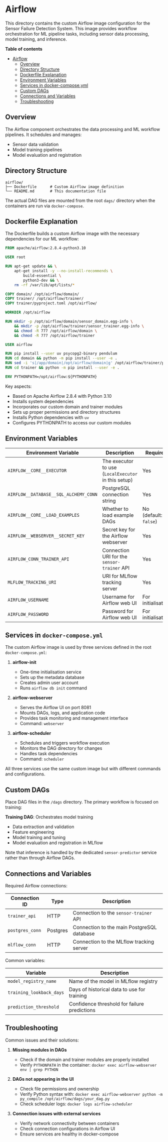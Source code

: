 # Airflow

This directory contains the custom Airflow image configuration for the Sensor Failure Detection System. This image provides workflow orchestration for ML pipeline tasks, including sensor data processing, model training, and inference.

**Table of contents**
- [Airflow](#airflow)
  - [Overview](#overview)
  - [Directory Structure](#directory-structure)
  - [Dockerfile Explanation](#dockerfile-explanation)
  - [Environment Variables](#environment-variables)
  - [Services in docker-compose.yml](#services-in-docker-composeyml)
  - [Custom DAGs](#custom-dags)
  - [Connections and Variables](#connections-and-variables)
  - [Troubleshooting](#troubleshooting)

## Overview

The Airflow component orchestrates the data processing and ML workflow pipelines. It schedules and manages:
- Sensor data validation
- Model training pipelines
- Model evaluation and registration

## Directory Structure

```
airflow/
├── Dockerfile      # Custom Airflow image definition
└── README.md       # This documentation file
```

The actual DAG files are mounted from the root `dags/` directory when the containers are run via `docker-compose`.

## Dockerfile Explanation

The Dockerfile builds a custom Airflow image with the necessary dependencies for our ML workflow:

```dockerfile
FROM apache/airflow:2.8.4-python3.10

USER root

RUN apt-get update && \
    apt-get install -y --no-install-recommends \
        build-essential \
        python3-dev && \
    rm -rf /var/lib/apt/lists/*

COPY domain/ /opt/airflow/domain/
COPY trainer/ /opt/airflow/trainer/
COPY trainer/pyproject.toml /opt/airflow/

WORKDIR /opt/airflow

RUN mkdir -p /opt/airflow/domain/sensor_domain.egg-info \
    && mkdir -p /opt/airflow/trainer/sensor_trainer.egg-info \
    && chmod -R 777 /opt/airflow/domain \
    && chmod -R 777 /opt/airflow/trainer

USER airflow

RUN pip install --user uv psycopg2-binary pendulum
RUN cd domain && python -m pip install --user -e .
RUN sed -i 's|/app/domain|/opt/airflow/domain|g' /opt/airflow/trainer/pyproject.toml
RUN cd trainer && python -m pip install --user -e .

ENV PYTHONPATH=/opt/airflow:${PYTHONPATH}
```

Key aspects:
- Based on Apache Airflow 2.8.4 with Python 3.10
- Installs system dependencies
- Incorporates our custom domain and trainer modules
- Sets up proper permissions and directory structures
- Installs Python dependencies with `uv`
- Configures PYTHONPATH to access our custom modules

## Environment Variables

| Environment Variable | Description | Required |
| -------------------- | ----------- | -------- |
| `AIRFLOW__CORE__EXECUTOR` | The executor to use (`LocalExecutor` in this setup) | Yes |
| `AIRFLOW__DATABASE__SQL_ALCHEMY_CONN` | PostgreSQL connection string | Yes |
| `AIRFLOW__CORE__LOAD_EXAMPLES` | Whether to load example DAGs | No (default: `false`) |
| `AIRFLOW__WEBSERVER__SECRET_KEY` | Secret key for the Airflow webserver | Yes |
| `AIRFLOW_CONN_TRAINER_API` | Connection URI for the `sensor-trainer` API | Yes |
| `MLFLOW_TRACKING_URI` | URI for MLflow tracking server | Yes |
| `AIRFLOW_USERNAME` | Username for Airflow web UI | For initialisation |
| `AIRFLOW_PASSWORD` | Password for Airflow web UI | For initialisation |

## Services in `docker-compose.yml`

The custom Airflow image is used by three services defined in the root `docker-compose.yml`:

1. **airflow-init**
   - One-time initialisation service
   - Sets up the metadata database
   - Creates admin user account
   - Runs `airflow db init` command

2. **airflow-webserver**
   - Serves the Airflow UI on port 8081
   - Mounts DAGs, logs, and application code
   - Provides task monitoring and management interface
   - Command: `webserver`

3. **airflow-scheduler**
   - Schedules and triggers workflow execution
   - Monitors the DAG directory for changes
   - Handles task dependencies
   - Command: `scheduler`

All three services use the same custom image but with different commands and configurations.

## Custom DAGs

Place DAG files in the `/dags` directory. The primary workflow is focused on training:

**Training DAG**: Orchestrates model training
   - Data extraction and validation
   - Feature engineering
   - Model training and tuning
   - Model evaluation and registration in MLflow

Note that inference is handled by the dedicated `sensor-predictor` service rather than through Airflow DAGs.

## Connections and Variables

Required Airflow connections:

| Connection ID | Type | Description |
| ------------- | ---- | ----------- |
| `trainer_api` | HTTP | Connection to the `sensor-trainer` API |
| `postgres_conn` | Postgres | Connection to the main PostgreSQL database |
| `mlflow_conn` | HTTP | Connection to the MLflow tracking server |

Common variables:

| Variable | Description |
| -------- | ----------- |
| `model_registry_name` | Name of the model in MLflow registry |
| `training_lookback_days` | Days of historical data to use for training |
| `prediction_threshold` | Confidence threshold for failure predictions |

## Troubleshooting

Common issues and their solutions:

1. **Missing modules in DAGs**
   - Check if the domain and trainer modules are properly installed
   - Verify `PYTHONPATH` in the container: `docker exec airflow-webserver env | grep PYTHON`

2. **DAGs not appearing in the UI**
   - Check file permissions and ownership
   - Verify Python syntax with: `docker exec airflow-webserver python -m py_compile /opt/airflow/dags/your_dag.py`
   - Check scheduler logs: `docker logs airflow-scheduler`

3. **Connection issues with external services**
   - Verify network connectivity between containers
   - Check connection configurations in Airflow UI
   - Ensure services are healthy in docker-compose
